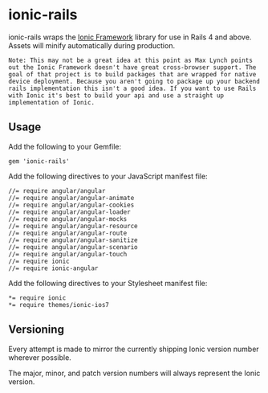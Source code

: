 # ionic-rails

ionic-rails wraps the [Ionic Framework](http://ionicframework.com/) library for use in Rails 4 and above. Assets will minify automatically during production.

    Note: This may not be a great idea at this point as Max Lynch points out the Ionic Framework doesn't have great cross-browser support. The goal of that project is to build packages that are wrapped for native device deployment. Because you aren't going to package up your backend rails implementation this isn't a good idea. If you want to use Rails with Ionic it's best to build your api and use a straight up implementation of Ionic.

## Usage

Add the following to your Gemfile:

    gem 'ionic-rails'

Add the following directives to your JavaScript manifest file:

    //= require angular/angular
    //= require angular/angular-animate
    //= require angular/angular-cookies
    //= require angular/angular-loader
    //= require angular/angular-mocks
    //= require angular/angular-resource
    //= require angular/angular-route
    //= require angular/angular-sanitize
    //= require angular/angular-scenario
    //= require angular/angular-touch
    //= require ionic
    //= require ionic-angular

Add the following directives to your Stylesheet manifest file:

    *= require ionic
    *= require themes/ionic-ios7

## Versioning

Every attempt is made to mirror the currently shipping Ionic version number wherever possible.

The major, minor, and patch version numbers will always represent the Ionic version.
